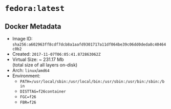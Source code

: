 # `fedora:latest`

## Docker Metadata

- Image ID: `sha256:a602963ff8cdf7dcb8a1aafd9301717a11df064be39c06dd0deda8c40464c0b2`
- Created: `2017-11-07T06:05:41.872863062Z`
- Virtual Size: ~ 231.17 Mb  
  (total size of all layers on-disk)
- Arch: `linux`/`amd64`
- Environment:
  - `PATH=/usr/local/sbin:/usr/local/bin:/usr/sbin:/usr/bin:/sbin:/bin`
  - `DISTTAG=f26container`
  - `FGC=f26`
  - `FBR=f26`

